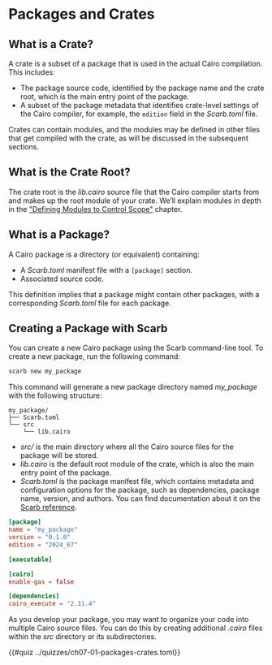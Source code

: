 # Packages and Crates

## What is a Crate?

A crate is a subset of a package that is used in the actual Cairo compilation. This includes:

- The package source code, identified by the package name and the crate root, which is the main entry point of the package.
- A subset of the package metadata that identifies crate-level settings of the Cairo compiler, for example, the `edition` field in the _Scarb.toml_ file.

Crates can contain modules, and the modules may be defined in other files that get compiled with the crate, as will be discussed in the subsequent sections.

## What is the Crate Root?

The crate root is the _lib.cairo_ source file that the Cairo compiler starts from and makes up the root module of your crate. We’ll explain modules in depth in the ["Defining Modules to Control Scope"][modules] chapter.

[modules]: ./ch07-02-defining-modules-to-control-scope.md

## What is a Package?

A Cairo package is a directory (or equivalent) containing:

- A _Scarb.toml_ manifest file with a `[package]` section.
- Associated source code.

This definition implies that a package might contain other packages, with a corresponding _Scarb.toml_ file for each package.

## Creating a Package with Scarb

You can create a new Cairo package using the Scarb command-line tool. To create a new package, run the following command:

```bash
scarb new my_package
```

This command will generate a new package directory named _my_package_ with the following structure:

```
my_package/
├── Scarb.toml
└── src
    └── lib.cairo
```

- _src/_ is the main directory where all the Cairo source files for the package will be stored.
- _lib.cairo_ is the default root module of the crate, which is also the main entry point of the package.
- _Scarb.toml_ is the package manifest file, which contains metadata and configuration options for the package, such as dependencies, package name, version, and authors. You can find documentation about it on the [Scarb reference][manifest].

```toml
[package]
name = "my_package"
version = "0.1.0"
edition = "2024_07"

[executable]

[cairo]
enable-gas = false

[dependencies]
cairo_execute = "2.11.4"
```

As you develop your package, you may want to organize your code into multiple Cairo source files. You can do this by creating additional _.cairo_ files within the _src_ directory or its subdirectories.

{{#quiz ../quizzes/ch07-01-packages-crates.toml}}

[manifest]: https://docs.swmansion.com/scarb/docs/reference/manifest.html
